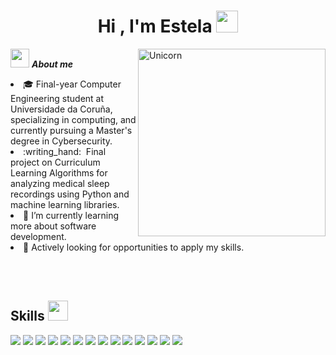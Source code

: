 <h1 align="center"><b>Hi , I'm Estela </b><img src="https://media.giphy.com/media/hvRJCLFzcasrR4ia7z/giphy.gif" width="35"></h1>

<img align="right" width=300px alt="Unicorn" src="https://c.tenor.com/GN73MKBawZYAAAAi/busy-cute.gif" />

<img src="https://media.giphy.com/media/ObNTw8Uzwy6KQ/giphy.gif" width="30px">&nbsp;***About me***


<li>🎓 Final-year Computer Engineering student at Universidade da Coruña, specializing in computing, and currently pursuing a Master's degree in Cybersecurity.</li>
<li>:writing_hand: &nbsp;Final project on Curriculum Learning Algorithms for analyzing medical sleep recordings using Python and machine learning libraries.</li>
<li> 🌱 I’m currently learning more about software development.
<li>💬 Actively looking for opportunities to apply my skills.</li>

<br><br>

<h2> Skills <img src = "https://media2.giphy.com/media/QssGEmpkyEOhBCb7e1/giphy.gif?cid=ecf05e47a0n3gi1bfqntqmob8g9aid1oyj2wr3ds3mg700bl&rid=giphy.gif" width = 32px> </h2>
 <span> 
  <img src="https://img.shields.io/badge/HTML5-E34F26?style=for-the-badge&logo=html5&logoColor=white">
  <img src="https://img.shields.io/badge/CSS3-1572B6?style=for-the-badge&logo=css3&logoColor=white">
  <img src="https://img.shields.io/badge/Java-ED8B00?style=for-the-badge&logo=java&logoColor=white">
  <img src="https://img.shields.io/badge/C-00599C?style=for-the-badge&logo=c&logoColor=white">
  <img src="https://img.shields.io/badge/python-3670A0?style=for-the-badge&logo=python&logoColor=ffdd54">
  <img src ="https://img.shields.io/badge/OCaml-%23E98407.svg?style=for-the-badge&logo=ocaml&logoColor=white">
  <img src="https://img.shields.io/badge/android%20studio-346ac1?style=for-the-badge&logo=android%20studio&logoColor=white">
  <img src="https://img.shields.io/badge/CLion-black?style=for-the-badge&logo=clion&logoColor=white">
  <img src="https://img.shields.io/badge/Visual%20Studio%20Code-0078d7.svg?style=for-the-badge&logo=visual-studio-code&logoColor=white">
  <img src ="https://img.shields.io/badge/latex-%23008080.svg?style=for-the-badge&logo=latex&logoColor=white">
  <img src ="https://img.shields.io/badge/TensorFlow-%23FF6F00.svg?style=for-the-badge&logo=TensorFlow&logoColor=white">
  <img src ="https://img.shields.io/badge/scikit--learn-%23F7931E.svg?style=for-the-badge&logo=scikit-learn&logoColor=white">
  <img src ="https://img.shields.io/badge/pandas-%23150458.svg?style=for-the-badge&logo=pandas&logoColor=white">
  <img src ="https://img.shields.io/badge/numpy-%23013243.svg?style=for-the-badge&logo=numpy&logoColor=white">
</span>


